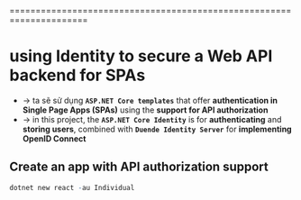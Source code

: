 =====================================================================
# using Identity to secure a Web API backend for SPAs
* -> ta sẽ sử dụng **`ASP.NET Core templates`** that offer **authentication in Single Page Apps (SPAs)** using the **support for API authorization**
* -> in this project, the **`ASP.NET Core Identity`** is for **authenticating** and **storing users**, combined with **`Duende Identity Server`** for **implementing OpenID Connect**

## Create an app with API authorization support
```r
dotnet new react -au Individual
```


